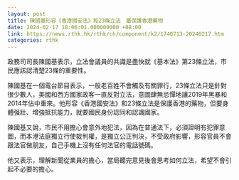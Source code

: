 ```yaml
---
layout: post
title: 陳國基形容《香港國安法》和23條立法　屬保護香港藥物
date: 2024-02-17 10:06:01.000000000 +08:00
link: https://news.rthk.hk/rthk/ch/component/k2/1740713-20240217.htm
categories: rthk
---
```


政務司司長陳國基表示，立法會議員的共識是盡快就《基本法》第23條立法，市民應該認清楚23條的重要性。

陳國基在一個電台節目表示，一般老百姓不會觸及有關罪行，23條立法只是針對很少數人，美國和西方國家政客一直反對立法，意圖肆無忌憚地讓2019年黑暴和2014年佔中重來。他形容《香港國安法》和23條立法是保護香港的藥物，但要身體强壯、增強抵抗能力，就要國民身份認同和認識國家。

陳國基又說，市民不用擔心會意外地犯法，因為在普通法下，必須證明有犯罪意圖，而本港法庭獨立行使裁判權，是獨立公正判決，不受政府影響，形容官員不會跟法官做朋友，自己手機上沒有任何法官的電話號碼。

他又表示，理解新聞從業員的擔心，當局聽完意見後會思考如何立法，希望不會引起不必要的擔心。
